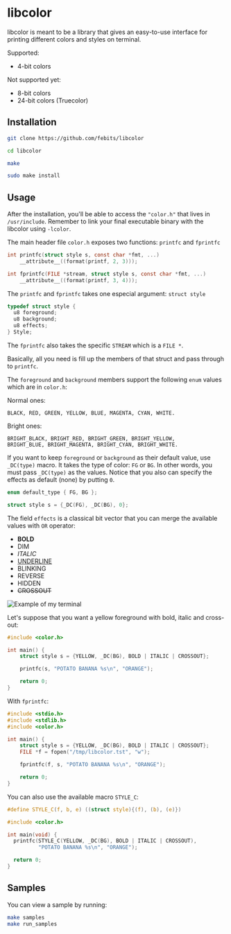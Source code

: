 # libcolor

libcolor is meant to be a library that gives an easy-to-use interface for printing different colors and styles on terminal.

Supported:
- 4-bit colors

Not supported yet:
- 8-bit colors
- 24-bit colors (Truecolor)

## Installation
```bash
git clone https://github.com/febits/libcolor
```
```bash
cd libcolor
```
```bash
make
```
```bash
sudo make install
```

## Usage

After the installation, you'll be able to access the `"color.h"` that lives in `/usr/include`. Remember to link your final executable binary with the libcolor using `-lcolor`.

The main header file `color.h` exposes two functions: `printfc` and `fprintfc`
```c
int printfc(struct style s, const char *fmt, ...)
    __attribute__((format(printf, 2, 3)));
```

```c
int fprintfc(FILE *stream, struct style s, const char *fmt, ...)
    __attribute__((format(printf, 3, 4)));
```

The `printfc` and `fprintfc` takes one especial argument: `struct style`
```c
typedef struct style {
  u8 foreground;
  u8 background;
  u8 effects;
} Style;
```

The `fprintfc` also takes the specific `STREAM` which is a `FILE *`.

Basically, all you need is fill up the members of that struct and pass through to `printfc`.

The `foreground` and `background` members support the following `enum` values which are in `color.h`:

Normal ones:
```
BLACK, RED, GREEN, YELLOW, BLUE, MAGENTA, CYAN, WHITE.
```

Bright ones:
```
BRIGHT_BLACK, BRIGHT_RED, BRIGHT_GREEN, BRIGHT_YELLOW, 
BRIGHT_BLUE, BRIGHT_MAGENTA, BRIGHT_CYAN, BRIGHT_WHITE.
```

If you want to keep `foreground` or `background` as their default value, use `_DC(type)` macro. It takes the type of color: `FG` or `BG`. In other words, you must pass `_DC(type)` as the values. Notice that you also can specify the effects as default (none) by putting `0`.

```c
enum default_type { FG, BG };
```

```c
struct style s = {_DC(FG), _DC(BG), 0};
```

The field `effects` is a classical bit vector that you can merge the available values with `OR` operator:
- **BOLD**
- DIM
- *ITALIC*
- <u>UNDERLINE</u>
- <blink>BLINKING</blink>
- REVERSE
- HIDDEN
- ~~CROSSOUT~~

![**Example of my terminal**](https://i.imgur.com/Husu49J.png)

Let's suppose that you want a yellow foreground with bold, italic and cross-out:

```c
#include <color.h>

int main() {
    struct style s = {YELLOW, _DC(BG), BOLD | ITALIC | CROSSOUT};

    printfc(s, "POTATO BANANA %s\n", "ORANGE");

    return 0;
}
```

With `fprintfc`:

```c
#include <stdio.h>
#include <stdlib.h>
#include <color.h>

int main() {
    struct style s = {YELLOW, _DC(BG), BOLD | ITALIC | CROSSOUT};
    FILE *f = fopen("/tmp/libcolor.tst", "w");

    fprintfc(f, s, "POTATO BANANA %s\n", "ORANGE");

    return 0;
}
```

You can also use the available macro `STYLE_C`:

```c
#define STYLE_C(f, b, e) ((struct style){(f), (b), (e)})
```

```c
#include <color.h>

int main(void) {
  printfc(STYLE_C(YELLOW, _DC(BG), BOLD | ITALIC | CROSSOUT),
          "POTATO BANANA %s\n", "ORANGE");

  return 0;
}
```

## Samples

You can view a sample by running:
```bash
make samples
make run_samples
```
